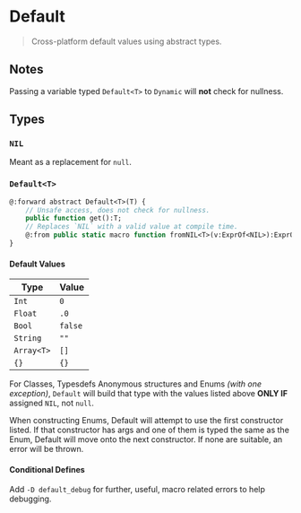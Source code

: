 # Default

> Cross-platform default values using abstract types.

## Notes

Passing a variable typed `Default<T>` to `Dynamic` will **not** check for nullness.

## Types

### `NIL`

Meant as a replacement for `null`.

### `Default<T>`

```Haxe
@:forward abstract Default<T>(T) {
    // Unsafe access, does not check for nullness.
    public function get():T;
    // Replaces `NIL` with a valid value at compile time.
    @:from public static macro function fromNIL<T>(v:ExprOf<NIL>):ExprOf<be.types.Default<T>>;
}
```

#### Default Values

| Type | Value |
| -------- | -------- |
| `Int`   | `0`   |
| `Float`   | `.0`   |
| `Bool`   | `false`   |
| `String`   | `""`   |
| `Array<T>`   | `[]`   |
| `{}`   | `{}`   |

For Classes, Typesdefs Anonymous structures and Enums _(with one exception)_, `Default` will build that type with the values listed above **ONLY IF** assigned `NIL`, not `null`.

When constructing Enums, Default will attempt to use the first constructor listed. If that constructor has args and one of them is typed the same as the Enum, Default will move onto the next constructor. If none are suitable, an error will be thrown.

#### Conditional Defines

Add `-D default_debug` for further, useful, macro related errors to help debugging.



